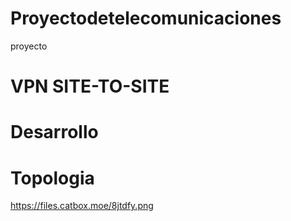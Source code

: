# Proyectodetelecomunicaciones
proyecto
# VPN SITE-TO-SITE
# Desarrollo

# Topologia
https://files.catbox.moe/8jtdfy.png
